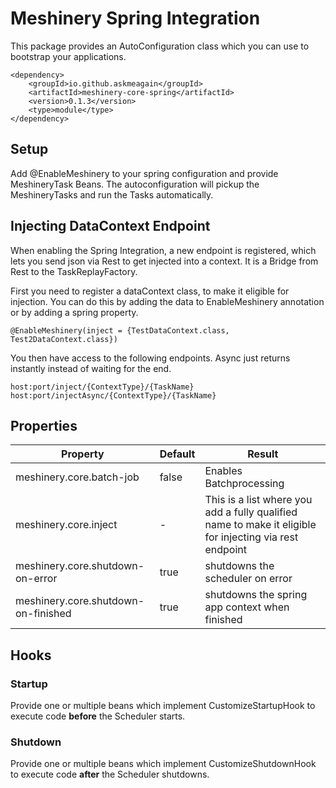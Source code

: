 # Meshinery Spring Integration

This package provides an AutoConfiguration class which you can use to bootstrap your applications.

    <dependency>
        <groupId>io.github.askmeagain</groupId>
        <artifactId>meshinery-core-spring</artifactId>
        <version>0.1.3</version>
        <type>module</type>
    </dependency>

## Setup

Add @EnableMeshinery to your spring configuration and provide MeshineryTask Beans. The autoconfiguration will pickup the
MeshineryTasks and run the Tasks automatically.

## Injecting DataContext Endpoint

When enabling the Spring Integration, a new endpoint is registered, which lets you send json via Rest to get injected
into a context. It is a Bridge from Rest to the TaskReplayFactory.

First you need to register a dataContext class, to make it eligible for injection. You can do this by adding the data to
EnableMeshinery annotation or by adding a spring property.

    @EnableMeshinery(inject = {TestDataContext.class, Test2DataContext.class})

You then have access to the following endpoints. Async just returns instantly instead of waiting for the end.

    host:port/inject/{ContextType}/{TaskName}
    host:port/injectAsync/{ContextType}/{TaskName}

## Properties

| Property  | Default | Result  |
|---|---|---|
| meshinery.core.batch-job | false  | Enables Batchprocessing |
| meshinery.core.inject | -  | This is a list where you add a fully qualified name to make it eligible for injecting via rest endpoint|
| meshinery.core.shutdown-on-error | true | shutdowns the scheduler on error | 
| meshinery.core.shutdown-on-finished | true | shutdowns the spring app context when finished | 

## Hooks

### Startup

Provide one or multiple beans which implement CustomizeStartupHook to execute code
**before** the Scheduler starts.

### Shutdown

Provide one or multiple beans which implement CustomizeShutdownHook to execute code
**after** the Scheduler shutdowns.

